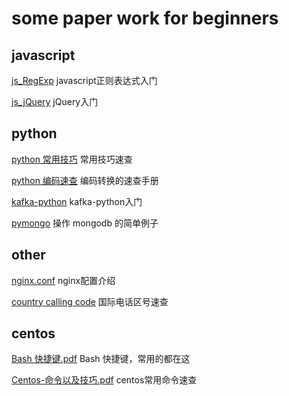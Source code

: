 # some paper work for beginners

## javascript

[js_RegExp](https://github.com/ayiis/paper/blob/master/js_RegExp.md) javascript正则表达式入门

[js_jQuery](https://github.com/ayiis/paper/blob/master/js_jQuery.md) jQuery入门

## python

[python 常用技巧](https://github.com/ayiis/paper/blob/master/python%20%E5%B8%B8%E7%94%A8%E6%8A%80%E5%B7%A7.md) 常用技巧速查

[python 编码速查](https://github.com/ayiis/paper/blob/master/python%20%E7%BC%96%E7%A0%81%E9%80%9F%E6%9F%A5.md) 编码转换的速查手册

[kafka-python](https://github.com/ayiis/paper/blob/master/kafka-python.md) kafka-python入门

[pymongo](https://github.com/ayiis/paper/blob/master/pymongo.md) 操作 mongodb 的简单例子

## other

[nginx.conf](https://github.com/ayiis/paper/blob/master/nginx.conf.md) nginx配置介绍

[country calling code](https://github.com/ayiis/paper/blob/master/country_calling_code.md) 国际电话区号速查

## centos

[Bash 快捷键.pdf](https://github.com/ayiis/paper/blob/master/%5B%E7%B2%BE%5D%20Bash%20%E5%BF%AB%E6%8D%B7%E9%94%AE.pdf) Bash 快捷键，常用的都在这

[Centos-命令以及技巧.pdf](https://github.com/ayiis/paper/blob/master/Centos-%E5%91%BD%E4%BB%A4%E4%BB%A5%E5%8F%8A%E6%8A%80%E5%B7%A7.pdf) centos常用命令速查
